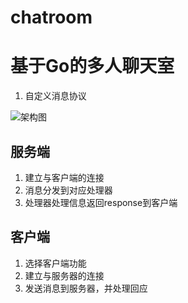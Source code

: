 # chatroom
# 基于Go的多人聊天室

1. 自定义消息协议

![架构图](https://raw.githubusercontent.com/tttxdxd/chatroom/master/README/chatroom.png)

## 服务端

1. 建立与客户端的连接
2. 消息分发到对应处理器
3. 处理器处理信息返回response到客户端

## 客户端

1. 选择客户端功能
2. 建立与服务器的连接
3. 发送消息到服务器，并处理回应
